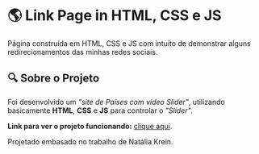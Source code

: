 # 🌎 Link Page in HTML, CSS e JS
Página construída em HTML, CSS e JS com intuíto de demonstrar alguns redirecionamentos das minhas redes sociais.

## 🔍 Sobre o Projeto
Foi desenvolvido um *"site de Países com vídeo Slider"*, utilizando basicamente **HTML**, **CSS** e **JS** para controlar o *"Slider"*. 

**Link para ver o projeto funcionando:** <a href="https://guttinnz.github.io/link-page/">clique aqui</a>.

Projetado embasado no trabalho de Natália Krein.